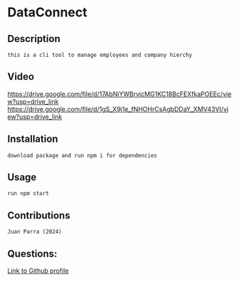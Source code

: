 # DataConnect



## Description
    this is a cli tool to manage employees and company hierchy

## Video
https://drive.google.com/file/d/17AbNiYWBrvicMG1KC18BcFEXfkaPOEEc/view?usp=drive_link
https://drive.google.com/file/d/1gS_X9j1e_fNHOHrCsAgbDDaY_XMV43VI/view?usp=drive_link

## Installation
    download package and run npm i for dependencies
    
## Usage
    run npm start
    
## Contributions 
    Juan Parra (2024)
    
    
## Questions:
[Link to Github profile](https://github.com/Parraj1025)
